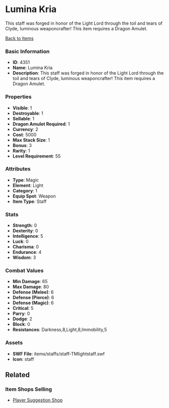 # Lumina Kria

This staff was forged in honor of the Light Lord through the toil and tears of Clyde, luminous weaponcrafter! This item requires a Dragon Amulet.

[Back to Items](../items.md)

### Basic Information

- **ID**: 4351
- **Name**: Lumina Kria
- **Description**: This staff was forged in honor of the Light Lord through the toil and tears of Clyde, luminous weaponcrafter! This item requires a Dragon Amulet.

### Properties

- **Visible**: 1
- **Destroyable**: 1
- **Sellable**: 1
- **Dragon Amulet Required**: 1
- **Currency**: 2
- **Cost**: 5000
- **Max Stack Size**: 1
- **Bonus**: 3
- **Rarity**: 1
- **Level Requirement**: 55

### Attributes

- **Type**: Magic
- **Element**: Light
- **Category**: 1
- **Equip Spot**: Weapon
- **Item Type**: Staff

### Stats

- **Strength**: 0
- **Dexterity**: 0
- **Intelligence**: 5
- **Luck**: 0
- **Charisma**: 0
- **Endurance**: 4
- **Wisdom**: 3

### Combat Values

- **Min Damage**: 65
- **Max Damage**: 80
- **Defense (Melee)**: 6
- **Defense (Pierce)**: 6
- **Defense (Magic)**: 6
- **Critical**: 5
- **Parry**: 0
- **Dodge**: 2
- **Block**: 0
- **Resistances**: Darkness,8,Light,8,Immobility,5

### Assets

- **SWF File**: items/staffs/staff-TMlightstaff.swf
- **Icon**: staff

## Related

### Item Shops Selling

- [Player Suggestion Shop](../item-shops/135-player-suggestion-shop.md)

